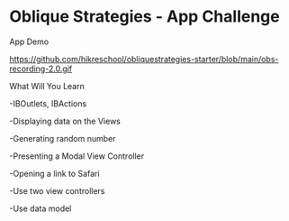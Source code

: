 # Oblique Strategies - App Challenge

App Demo

https://github.com/hikreschool/obliquestrategies-starter/blob/main/obs-recording-2.0.gif

What Will You Learn

-IBOutlets, IBActions

-Displaying data on the Views

-Generating random number

-Presenting a Modal View Controller

-Opening a link to Safari

-Use two view controllers 

-Use data model
